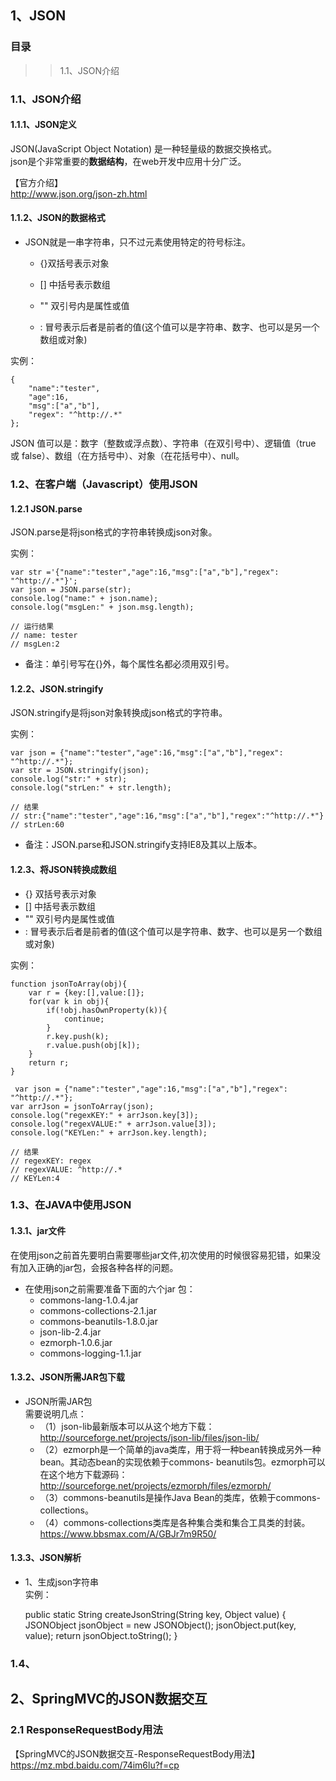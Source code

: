 ## 1、JSON  
### 目录
> > 1.1、JSON介绍

### 1.1、JSON介绍
#### 1.1.1、JSON定义
JSON(JavaScript Object Notation) 是一种轻量级的数据交换格式。  
json是个非常重要的**数据结构**，在web开发中应用十分广泛。 

 【官方介绍】  
 http://www.json.org/json-zh.html

#### 1.1.2、JSON的数据格式
  - JSON就是一串字符串，只不过元素使用特定的符号标注。  
    - {}双括号表示对象  

    - [] 中括号表示数组  

    - "" 双引号内是属性或值  

    - : 冒号表示后者是前者的值(这个值可以是字符串、数字、也可以是另一个数组或对象)  

实例：  

    {
        "name":"tester",
        "age":16,
        "msg":["a","b"],
        "regex": "^http://.*"
    };

JSON 值可以是：数字（整数或浮点数）、字符串（在双引号中）、逻辑值（true 或 false）、数组（在方括号中）、对象（在花括号中）、null。  

### 1.2、在客户端（Javascript）使用JSON
#### 1.2.1 JSON.parse
JSON.parse是将json格式的字符串转换成json对象。  
 
实例：  

    var str ='{"name":"tester","age":16,"msg":["a","b"],"regex": "^http://.*"}';
    var json = JSON.parse(str);
    console.log("name:" + json.name);
    console.log("msgLen:" + json.msg.length);

    // 运行结果  
    // name: tester  
    // msgLen:2

  - 备注：单引号写在{}外，每个属性名都必须用双引号。  

#### 1.2.2、JSON.stringify
JSON.stringify是将json对象转换成json格式的字符串。  

实例：  

    var json = {"name":"tester","age":16,"msg":["a","b"],"regex": "^http://.*"};
    var str = JSON.stringify(json);
    console.log("str:" + str);
    console.log("strLen:" + str.length);

    // 结果
    // str:{"name":"tester","age":16,"msg":["a","b"],"regex":"^http://.*"}
    // strLen:60
  - 备注：JSON.parse和JSON.stringify支持IE8及其以上版本。  

#### 1.2.3、将JSON转换成数组  

  - {} 双括号表示对象  
  - [] 中括号表示数组  
  - "" 双引号内是属性或值  
  - : 冒号表示后者是前者的值(这个值可以是字符串、数字、也可以是另一个数组或对象)  


实例：  

    function jsonToArray(obj){
        var r = {key:[],value:[]};
        for(var k in obj){
            if(!obj.hasOwnProperty(k)){
                continue;
            }
            r.key.push(k);
            r.value.push(obj[k]);
        }
        return r;
    }
    
     var json = {"name":"tester","age":16,"msg":["a","b"],"regex": "^http://.*"};
    var arrJson = jsonToArray(json);
    console.log("regexKEY:" + arrJson.key[3]);
    console.log("regexVALUE:" + arrJson.value[3]);
    console.log("KEYLen:" + arrJson.key.length);
    
    // 结果
    // regexKEY: regex
    // regexVALUE: ^http://.*
    // KEYLen:4

### 1.3、在JAVA中使用JSON 
#### 1.3.1、jar文件
在使用json之前首先要明白需要哪些jar文件,初次使用的时候很容易犯错，如果没有加入正确的jar包，会报各种各样的问题。  

  - 在使用json之前需要准备下面的六个jar 包：  
    - commons-lang-1.0.4.jar  
    - commons-collections-2.1.jar  
    - commons-beanutils-1.8.0.jar  
    - json-lib-2.4.jar  
    - ezmorph-1.0.6.jar  
    - commons-logging-1.1.jar  

#### 1.3.2、JSON所需JAR包下载  

  - JSON所需JAR包  
  需要说明几点：
    - （1）json-lib最新版本可以从这个地方下载：  
 http://sourceforge.net/projects/json-lib/files/json-lib/  
    - （2）ezmorph是一个简单的java类库，用于将一种bean转换成另外一种bean。其动态bean的实现依赖于commons-
beanutils包。ezmorph可以在这个地方下载源码：  
 http://sourceforge.net/projects/ezmorph/files/ezmorph/  
    - （3）commons-beanutils是操作Java Bean的类库，依赖于commons-collections。  
    - （4）commons-collections类库是各种集合类和集合工具类的封装。  
https://www.bbsmax.com/A/GBJr7m9R50/  

#### 1.3.3、JSON解析
  - 1、生成json字符串  
  实例：  

    public static String createJsonString(String key, Object value) {
            JSONObject jsonObject = new JSONObject();
            jsonObject.put(key, value);
            return jsonObject.toString();
    }

### 1.4、 


## 2、SpringMVC的JSON数据交互



### 2.1 ResponseRequestBody用法  


【SpringMVC的JSON数据交互-ResponseRequestBody用法】  
https://mz.mbd.baidu.com/74im6lu?f=cp